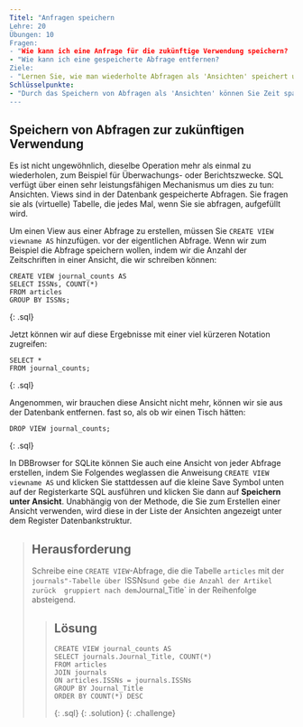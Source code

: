 ```yaml
---
Titel: "Anfragen speichern
Lehre: 20
Übungen: 10
Fragen:
- "Wie kann ich eine Anfrage für die zukünftige Verwendung speichern?
- "Wie kann ich eine gespeicherte Abfrage entfernen?
Ziele:
- "Lernen Sie, wie man wiederholte Abfragen als 'Ansichten' speichert und wie man sie fallen lässt."
Schlüsselpunkte:
- "Durch das Speichern von Abfragen als 'Ansichten' können Sie Zeit sparen und vermeiden, denselben Vorgang mehrmals zu wiederholen.
---
```


## Speichern von Abfragen zur zukünftigen Verwendung

Es ist nicht ungewöhnlich, dieselbe Operation mehr als einmal zu wiederholen, zum Beispiel
für Überwachungs- oder Berichtszwecke. SQL verfügt über einen sehr leistungsfähigen Mechanismus
um dies zu tun: Ansichten. Views sind in der Datenbank gespeicherte Abfragen. Sie fragen sie als 
(virtuelle) Tabelle, die jedes Mal, wenn Sie sie abfragen, aufgefüllt wird.

Um einen View aus einer Abfrage zu erstellen, müssen Sie `CREATE VIEW viewname AS` hinzufügen.
vor der eigentlichen Abfrage. Wenn wir zum Beispiel die Abfrage speichern wollen, indem wir
die Anzahl der Zeitschriften in einer Ansicht, die wir schreiben können:

~~~
CREATE VIEW journal_counts AS
SELECT ISSNs, COUNT(*)
FROM articles
GROUP BY ISSNs;
~~~
{: .sql}

Jetzt können wir auf diese Ergebnisse mit einer viel kürzeren Notation zugreifen:

~~~
SELECT *
FROM journal_counts;
~~~
{: .sql}

Angenommen, wir brauchen diese Ansicht nicht mehr, können wir sie aus der Datenbank entfernen.
fast so, als ob wir einen Tisch hätten:

~~~
DROP VIEW journal_counts;
~~~
{: .sql}

In DBBrowser for SQLite können Sie auch eine Ansicht von jeder Abfrage erstellen, indem Sie Folgendes weglassen 
die Anweisung `CREATE VIEW viewname AS` und klicken Sie stattdessen auf die kleine Save 
Symbol unten auf der Registerkarte SQL ausführen und klicken Sie dann auf __Speichern unter Ansicht__. 
Unabhängig von der Methode, die Sie zum Erstellen einer Ansicht verwenden, wird diese in der Liste der Ansichten angezeigt 
unter dem Register Datenbankstruktur.


> ## Herausforderung
>
> Schreibe eine `CREATE VIEW`-Abfrage, die die Tabelle `articles` mit der 
> `journals"-Tabelle über `ISSNs` und gebe die Anzahl der Artikel zurück 
> gruppiert nach dem `Journal_Title` in der Reihenfolge absteigend. 
>
> > ## Lösung
> > ~~~
> > CREATE VIEW journal_counts AS
> > SELECT journals.Journal_Title, COUNT(*)
> > FROM articles
> > JOIN journals
> > ON articles.ISSNs = journals.ISSNs
> > GROUP BY Journal_Title
> > ORDER BY COUNT(*) DESC
> > ~~~
> > {: .sql}
> {: .solution}
{: .challenge}
